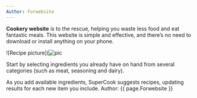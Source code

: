 ```yaml
---
Author: Forwebsite
---
```

**Cookery website** is to the rescue, helping you waste less food and eat fantastic meals. This website is simple and effective, and there’s no need to download or install anything on your phone.

![Recipe picture](![pic](https://upload.wikimedia.org/wikipedia/commons/thumb/f/fd/RMS_Titanic_3.jpg/1200px-RMS_Titanic_3.jpg)


Start by selecting ingredients you already have on hand from several categories (such as meat, seasoning and dairy).

As you add available ingredients, SuperCook suggests recipes, updating results for each new item you include.
Author: {{ page.Forwebsite }}